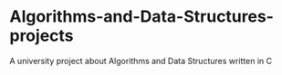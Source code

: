 # Algorithms-and-Data-Structures-projects
A university project about Algorithms and Data Structures written in C
